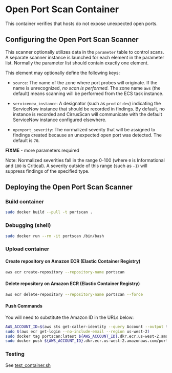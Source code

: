 # Open Port Scan Container

This container verifies that hosts do not expose unexpected open ports.

## Configuring the Open Port Scan Scanner

This scanner optionally utilizes data in the `parameter` table to control
scans. A separate scanner instance is launched for each element in the
parameter list. Normally the parameter list should contain
exactly one element.

This element may optionally define the following keys:

* `source`: The name of the zone where port probes will originate. If the name
  is unrecognized, *no scan is performed.* The zone name `aws` (the default)
  means scanning will be performed from the ECS task instance.

* `servicenow_instance`: A designator (such as `prod` or `dev`) indicating
  the ServiceNow instance that should be recorded in findings. By default,
  no instance is recorded and CirrusScan will communicate with the default
  ServiceNow instance configured elsewhere.

* `openport_severity`: The normalized severity that will be assigned to findings
  created because an unexpected open port was detected. The default is `70`.

**FIXME** - more parameters required

Note: Normalized severities fall in the range 0-100 (where `0` is Informational
and `100` is Critical). A severity outside of this range (such as `-1`) will
suppress findings of the specified type.

## Deploying the Open Port Scan Scanner

### Build container

```bash
sudo docker build --pull -t portscan .

```

### Debugging (shell)

```bash
sudo docker run --rm -it portscan /bin/bash

```

### Upload container

#### Create repository on Amazon ECR (Elastic Container Registry)

```bash
aws ecr create-repository --repository-name portscan

```

#### Delete repository on Amazon ECR (Elastic Container Registry)

```bash
aws ecr delete-repository --repository-name portscan --force

```

#### Push Commands

You will need to substitute the Amazon ID in the URLs below:

```bash
AWS_ACCOUNT_ID=$(aws sts get-caller-identity --query Account --output text)
sudo $(aws ecr get-login --no-include-email --region us-west-2)
sudo docker tag portscan:latest ${AWS_ACCOUNT_ID}.dkr.ecr.us-west-2.amazonaws.com/portscan:latest
sudo docker push ${AWS_ACCOUNT_ID}.dkr.ecr.us-west-2.amazonaws.com/portscan:latest

```

### Testing

See [test_container.sh](test_container.sh)
